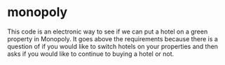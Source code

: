 # monopoly

This code is an electronic way to see if we can put a hotel on a green property in Monopoly. It goes above the requirements because there is a question of if you would like to switch hotels on your properties and then asks if you would like to continue to buying a hotel or not. 
